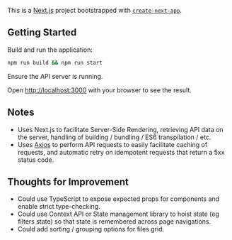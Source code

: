This is a [Next.js](https://nextjs.org/) project bootstrapped with [`create-next-app`](https://github.com/vercel/next.js/tree/canary/packages/create-next-app).

## Getting Started

Build and run the application:

```bash
npm run build && npm run start
```

Ensure the API server is running.

Open [http://localhost:3000](http://localhost:3000) with your browser to see the result.

## Notes

 - Uses Next.js to facilitate Server-Side Rendering, retrieving API data on the server, handling of building / bundling / ES6 transpilation / etc.
 - Uses [Axios](https://github.com/axios/axios) to perform API requests to easily facilitate caching of requests, and automatic retry on idempotent requests that return a 5xx status code.

## Thoughts for Improvement

 - Could use TypeScript to expose expected props for components and enable strict type-checking.
 - Could use Context API or State management library to hoist state (eg filters state) so that state is remembered across page navigations.
- Could add sorting / grouping options for files grid.
